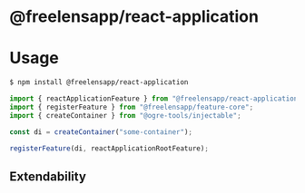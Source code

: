# @freelensapp/react-application

# Usage

```bash
$ npm install @freelensapp/react-application
```

```typescript
import { reactApplicationFeature } from "@freelensapp/react-application";
import { registerFeature } from "@freelensapp/feature-core";
import { createContainer } from "@ogre-tools/injectable";

const di = createContainer("some-container");

registerFeature(di, reactApplicationRootFeature);
```

## Extendability
